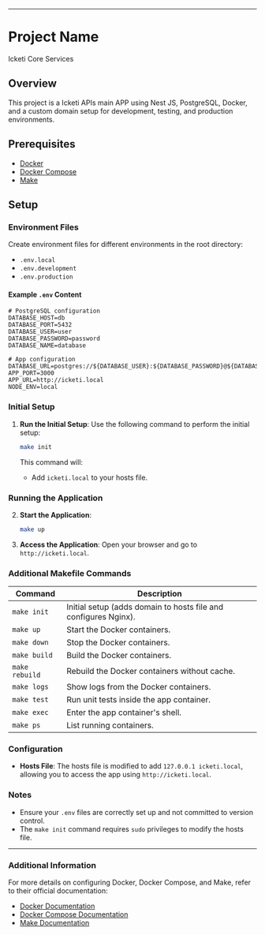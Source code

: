 
---

# Project Name

Icketi Core Services

## Overview

This project is a Icketi APIs main APP using Nest JS, PostgreSQL, Docker, and a custom domain setup for development, testing, and production environments.

## Prerequisites

- [Docker](https://docs.docker.com/get-docker/)
- [Docker Compose](https://docs.docker.com/compose/install/)
- [Make](https://www.gnu.org/software/make/)

## Setup

### Environment Files

Create environment files for different environments in the root directory:

- `.env.local`
- `.env.development`
- `.env.production`

#### Example `.env` Content

```dotenv
# PostgreSQL configuration
DATABASE_HOST=db
DATABASE_PORT=5432
DATABASE_USER=user
DATABASE_PASSWORD=password
DATABASE_NAME=database

# App configuration
DATABASE_URL=postgres://${DATABASE_USER}:${DATABASE_PASSWORD}@${DATABASE_HOST}:${DATABASE_PORT}/${DATABASE_NAME}
APP_PORT=3000
APP_URL=http://icketi.local
NODE_ENV=local
```

### Initial Setup

1. **Run the Initial Setup**:
   Use the following command to perform the initial setup:

   ```bash
   make init
   ```

   This command will:
   - Add `icketi.local` to your hosts file.

### Running the Application

2. **Start the Application**:

   ```bash
   make up
   ```

3. **Access the Application**:
   Open your browser and go to `http://icketi.local`.

### Additional Makefile Commands

| Command       | Description                                         |
|---------------|-----------------------------------------------------|
| `make init`   | Initial setup (adds domain to hosts file and configures Nginx). |
| `make up`     | Start the Docker containers.                        |
| `make down`   | Stop the Docker containers.                         |
| `make build`  | Build the Docker containers.                        |
| `make rebuild`| Rebuild the Docker containers without cache.        |
| `make logs`   | Show logs from the Docker containers.               |
| `make test`   | Run unit tests inside the app container.            |
| `make exec`   | Enter the app container's shell.                    |
| `make ps`     | List running containers.                            |

### Configuration

- **Hosts File**: The hosts file is modified to add `127.0.0.1 icketi.local`, allowing you to access the app using `http://icketi.local`.

### Notes

- Ensure your `.env` files are correctly set up and not committed to version control.
- The `make init` command requires `sudo` privileges to modify the hosts file.

---

### Additional Information

For more details on configuring Docker, Docker Compose, and Make, refer to their official documentation:

- [Docker Documentation](https://docs.docker.com/)
- [Docker Compose Documentation](https://docs.docker.com/compose/)
- [Make Documentation](https://www.gnu.org/software/make/manual/make.html)
